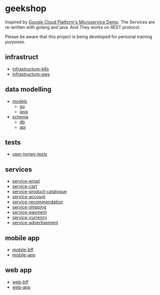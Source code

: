 # geekshop

Inspired by [Google Cloud Platform's Microservice Demo](https://github.com/GoogleCloudPlatform/microservices-demo). 
The Services are re-written with golang and java. And They works on REST protocol. 

Please be aware that this project is being developed for personal training purposes. 

## infrastruct
- [infrastructure-k8s](https://github.com/geekshop/infrastructure-k8s)
- [infrastructure-aws](https://github.com/geekshop/infrastructure-aws)

## data modelling
- [models](https://github.com/geekshop/models)
  - [go](https://github.com/geekshop/models/go)
  - [java](https://github.com/geekshop/models/java)
- [schema](https://github.com/geekshop/models/schema)
  - [db](https://github.com/geekshop/models/docs/db)
  - [api](https://github.com/geekshop/models/docs/api)

## tests
- [user-jorney-tests](https://github.com/geekshop/user-jorney-tests)

## services
- [service-email](https://github.com/geekshop/service-email)
- [service-cart](https://github.com/geekshop/service-cart)
- [service-product-catalogue](https://github.com/geekshop/service-product-catalogue)
- [service-account](https://github.com/geekshop/service-account)
- [service-recommendation](https://github.com/geekshop/service-recommendation)
- [service-shipping](https://github.com/geekshop/service-shipping)
- [service-payment](https://github.com/geekshop/service-payment)
- [service-currency](https://github.com/geekshop/service-currency)
- [service-advertisement](https://github.com/geekshop/service-advertisement)

## mobile app
- [mobile-bff](https://github.com/geekshop/mobile-bff)
- [mobile-app](https://github.com/geekshop/mobile-app)

## web app
- [web-bff](https://github.com/geekshop/web-bff)
- [web-app](https://github.com/geekshop/web-app)
